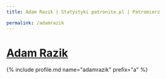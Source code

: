 ```yaml
---
title: Adam Razik | Statystyki patronite.pl | Patromierz

permalink: /adamrazik
---
```


# [Adam Razik](https://patronite.pl/adamrazik)

{% include profile.md name="adamrazik" prefix="a" %}

